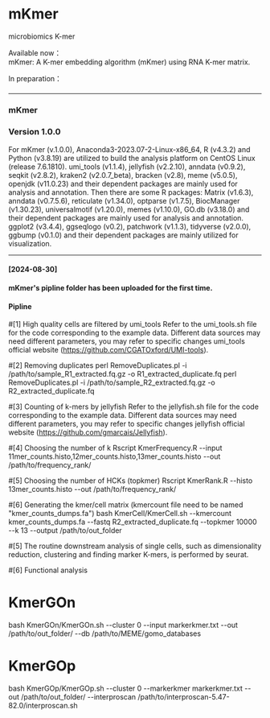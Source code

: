 # mKmer
microbiomics  K-mer  
    
Available now：    
mKmer: A K-mer embedding algorithm (mKmer) using RNA K-mer matrix.    
    
In preparation：    


#### ####
#### ####
------------------------------------------------------------------------------------------------------------------------------------------
#### ####
#### ####
### mKmer ###
### Version 1.0.0 ###

For mKmer (v.1.0.0), Anaconda3-2023.07-2-Linux-x86_64, R (v4.3.2) and Python (v3.8.19) are utilized to build the analysis platform on CentOS Linux (release 7.6.1810). umi_tools (v1.1.4), jellyfish (v2.2.10), anndata (v0.9.2), seqkit (v2.8.2), kraken2 (v2.0.7_beta), bracken (v2.8), meme (v5.0.5), openjdk (v11.0.23) and their dependent packages are mainly used for analysis and annotation. Then there are some R packages: Matrix (v1.6.3), anndata (v0.7.5.6), reticulate (v1.34.0), optparse (v1.7.5), BiocManager (v1.30.23), universalmotif (v1.20.0), memes (v1.10.0), GO.db (v3.18.0) and their dependent packages are mainly used for analysis and annotation. ggplot2 (v3.4.4), ggseqlogo (v0.2), patchwork (v1.1.3), tidyverse (v2.0.0), ggbump (v0.1.0) and their dependent packages are mainly utilized for visualization.

---
#### [2024-08-30] ####
#### mKmer's pipline folder has been uploaded for the first time.  ####
#### Pipline  ####

#[1] High quality cells are filtered by umi_tools
Refer to the umi_tools.sh file for the code corresponding to the example data. Different data sources may need different parameters, you may refer to specific changes umi_tools official website (https://github.com/CGATOxford/UMI-tools).

#[2] Removing duplicates
perl RemoveDuplicates.pl -i /path/to/sample_R1_extracted.fq.gz -o R1_extracted_duplicate.fq
perl RemoveDuplicates.pl -i /path/to/sample_R2_extracted.fq.gz -o R2_extracted_duplicate.fq

#[3] Counting of k-mers by jellyfish
Refer to the jellyfish.sh file for the code corresponding to the example data. Different data sources may need different parameters, you may refer to specific changes jellyfish official website (https://github.com/gmarcais/Jellyfish).

#[4] Choosing the number of k
Rscript KmerFrequency.R --input 11mer_counts.histo,12mer_counts.histo,13mer_counts.histo --out /path/to/frequency_rank/

#[5] Choosing the number of HCKs (topkmer)
Rscript KmerRank.R --histo 13mer_counts.histo --out /path/to/frequency_rank/

#[6] Generating the kmer/cell matrix (kmercount file need to be named "kmer_counts_dumps.fa")
bash KmerCell/KmerCell.sh --kmercount kmer_counts_dumps.fa --fastq R2_extracted_duplicate.fq --topkmer 10000 --k 13 --output /path/to/out_folder

#[5]  The routine downstream analysis of single cells, such as dimensionality reduction, clustering and finding marker K-mers, is performed by seurat.

#[6] Functional analysis
# KmerGOn 
bash KmerGOn/KmerGOn.sh --cluster 0 --input markerkmer.txt --out /path/to/out_folder/ --db /path/to/MEME/gomo_databases
# KmerGOp
bash KmerGOp/KmerGOp.sh --cluster 0 --markerkmer markerkmer.txt --out /path/to/out_folder/ --interproscan /path/to/interproscan-5.47-82.0/interproscan.sh







